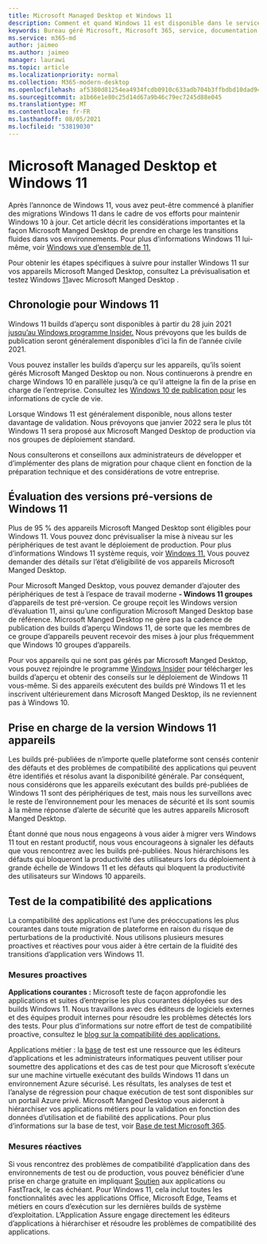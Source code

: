 ```yaml
---
title: Microsoft Managed Desktop et Windows 11
description: Comment et quand Windows 11 est disponible dans le service
keywords: Bureau géré Microsoft, Microsoft 365, service, documentation
ms.service: m365-md
author: jaimeo
ms.author: jaimeo
manager: laurawi
ms.topic: article
ms.localizationpriority: normal
ms.collection: M365-modern-desktop
ms.openlocfilehash: af5380d81254ea4934fcdb0910c633adb704b3ffbdbd10dad9457ad29610d66a
ms.sourcegitcommit: a1b66e1e80c25d14d67a9b46c79ec7245d88e045
ms.translationtype: MT
ms.contentlocale: fr-FR
ms.lasthandoff: 08/05/2021
ms.locfileid: "53819030"
---
```

# <a name="microsoft-managed-desktop-and-windows-11"></a>Microsoft Managed Desktop et Windows 11

Après l’annonce de Windows 11, vous avez peut-être commencé à planifier des migrations Windows 11 dans le cadre de vos efforts pour maintenir Windows 10 à jour. Cet article décrit les considérations importantes et la façon Microsoft Manged Desktop de prendre en charge les transitions fluides dans vos environnements. Pour plus d’informations Windows 11 lui-même, voir [Windows vue d’ensemble de 11.](/windows/whats-new/windows-11)

Pour obtenir les étapes spécifiques à suivre pour installer Windows 11 sur vos appareils Microsoft Manged Desktop, consultez La prévisualisation et testez Windows [11](../working-with-managed-desktop/test-win11-mmd.md)avec Microsoft Manged Desktop .

## <a name="timeline-for-windows-11"></a>Chronologie pour Windows 11

Windows 11 builds d’aperçu sont disponibles à partir du 28 juin 2021 [jusqu’au Windows programme Insider.](/windows-insider/) Nous prévoyons que les builds de publication seront généralement disponibles d’ici la fin de l’année civile 2021.

Vous pouvez installer les builds d’aperçu sur les appareils, qu’ils soient gérés Microsoft Manged Desktop ou non. Nous continuerons à prendre en charge Windows 10 en parallèle jusqu’à ce qu’il atteigne la fin de la prise en charge de l’entreprise. Consultez les [Windows 10 de publication pour](/windows/release-health/release-information) les informations de cycle de vie.

Lorsque Windows 11 est généralement disponible, nous allons tester davantage de validation. Nous prévoyons que janvier 2022 sera le plus tôt Windows 11 sera proposé aux Microsoft Manged Desktop de production via nos groupes de déploiement standard.

Nous consulterons et conseillons aux administrateurs de développer et d’implémenter des plans de migration pour chaque client en fonction de la préparation technique et des considérations de votre entreprise.

## <a name="assessing-pre-release-versions-of-windows-11"></a>Évaluation des versions pré-versions de Windows 11

Plus de 95 % des appareils Microsoft Manged Desktop sont éligibles pour Windows 11. Vous pouvez donc prévisualiser la mise à niveau sur les périphériques de test avant le déploiement de production. Pour plus d’informations Windows 11 système requis, voir [Windows 11.](/windows/whats-new/windows-11-requirements) Vous pouvez demander des détails sur l’état d’éligibilité de vos appareils Microsoft Manged Desktop.

Pour Microsoft Manged Desktop, vous pouvez demander d’ajouter des périphériques de test à l’espace de travail moderne **- Windows 11 groupes** d’appareils de test pré-version. Ce groupe reçoit les Windows version d’évaluation 11, ainsi qu’une configuration Microsoft Manged Desktop base de référence. Microsoft Manged Desktop ne gère pas la cadence de publication des builds d’aperçu Windows 11, de sorte que les membres de ce groupe d’appareils peuvent recevoir des mises à jour plus fréquemment que Windows 10 groupes d’appareils.

Pour vos appareils qui ne sont pas gérés par Microsoft Manged Desktop, vous pouvez rejoindre le programme [Windows Insider](/windows-insider/) pour télécharger les builds d’aperçu et obtenir des conseils sur le déploiement de Windows 11 vous-même. Si des appareils exécutent des builds pré Windows 11 et les inscrivent ultérieurement dans Microsoft Manged Desktop, ils ne reviennent pas à Windows 10.

## <a name="support-for-pre-release-windows-11-devices"></a>Prise en charge de la version Windows 11 appareils

Les builds pré-publiées de n’importe quelle plateforme sont censés contenir des défauts et des problèmes de compatibilité des applications qui peuvent être identifiés et résolus avant la disponibilité générale. Par conséquent, nous considérons que les appareils exécutant des builds pré-publiées de Windows 11 sont des périphériques de test, mais nous les surveillons avec le reste de l’environnement pour les menaces de sécurité et ils sont soumis à la même réponse d’alerte de sécurité que les autres appareils Microsoft Manged Desktop.

Étant donné que nous nous engageons à vous aider à migrer vers Windows 11 tout en restant productif, nous vous encourageons à signaler les défauts que vous rencontrez avec les builds pré-publiées. Nous hiérarchisons les défauts qui bloqueront la productivité des utilisateurs lors du déploiement à grande échelle de Windows 11 et les défauts qui bloquent la productivité des utilisateurs sur Windows 10 appareils.

## <a name="testing-application-compatibility"></a>Test de la compatibilité des applications

La compatibilité des applications est l’une des préoccupations les plus courantes dans toute migration de plateforme en raison du risque de perturbations de la productivité. Nous utilisons plusieurs mesures proactives et réactives pour vous aider à être certain de la fluidité des transitions d’application vers Windows 11.

### <a name="proactive-measures"></a>Mesures proactives

**Applications courantes :** Microsoft teste de façon approfondie les applications et suites d’entreprise les plus courantes déployées sur des builds Windows 11. Nous travaillons avec des éditeurs de logiciels externes et des équipes produit internes pour résoudre les problèmes détectés lors des tests. Pour plus d’informations sur notre effort de test de compatibilité proactive, consultez le [blog sur la compatibilité des applications.](https://blogs.windows.com/windowsexperience/2019/01/15/application-compatibility-in-the-windows-ecosystem/)

 Applications métier : la [base](https://www.microsoft.com/en-us/testbase) de test est une ressource que les éditeurs d’applications et les administrateurs informatiques peuvent utiliser pour soumettre des applications et des cas de test pour que Microsoft s’exécute sur une machine virtuelle exécutant des builds Windows 11 dans un environnement Azure sécurisé. Les résultats, les analyses de test et l’analyse de régression pour chaque exécution de test sont disponibles sur un portail Azure privé. Microsoft Manged Desktop vous aideront à hiérarchiser vos applications métiers pour la validation en fonction des données d’utilisation et de fiabilité des applications. Pour plus d’informations sur la base de test, voir [Base de test Microsoft 365](https://techcommunity.microsoft.com/t5/windows-it-pro-blog/test-base-for-microsoft-365-microsoft-ignite-2021-updates/ba-p/2185566).

### <a name="reactive-measures"></a>Mesures réactives
Si vous rencontrez des problèmes de compatibilité d’application dans des environnements de test ou de production, vous pouvez bénéficier d’une prise en charge gratuite en impliquant [Soutien](/fasttrack/products-and-capabilities#app-assure) aux applications ou FastTrack, le cas échéant. Pour Windows 11, cela inclut toutes les fonctionnalités avec les applications Office, Microsoft Edge, Teams et métiers en cours d’exécution sur les dernières builds de système d’exploitation. L’Application Assure engage directement les éditeurs d’applications à hiérarchiser et résoudre les problèmes de compatibilité des applications.

